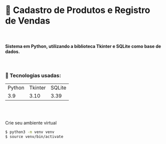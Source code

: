 # 📂 Cadastro de Produtos e Registro de Vendas

<br>

#### Sistema em Python, utilizando a biblioteca Tkinter e SQLite como base de dados.

<br>

### 📑 Tecnologias usadas:
<table>
  <tr>
    <td>Python</td>
    <td>Tkinter</td>
    <td>SQLite</td>
  </tr>
  <tr>
    <td>3.9</td>
    <td>3.10</td>
    <td>3.39</td>
  </tr>
</table>

<br>

##

Crie seu ambiente virtual
```bash
$ python3 -m venv venv
$ source venv/bin/activate
```

##
